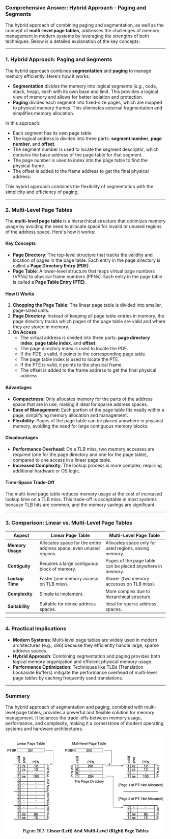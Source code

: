 ### Comprehensive Answer: Hybrid Approach - Paging and Segments

The hybrid approach of combining paging and segmentation, as well as the concept of **multi-level page tables**, addresses the challenges of memory management in modern systems by leveraging the strengths of both techniques. Below is a detailed explanation of the key concepts:

---

### **1. Hybrid Approach: Paging and Segments**

The hybrid approach combines **segmentation** and **paging** to manage memory efficiently. Here's how it works:

- **Segmentation** divides the memory into logical segments (e.g., code, stack, heap), each with its own base and limit. This provides a logical view of memory and allows for better isolation and protection.
- **Paging** divides each segment into fixed-size pages, which are mapped to physical memory frames. This eliminates external fragmentation and simplifies memory allocation.

In this approach:

- Each segment has its own page table.
- The logical address is divided into three parts: **segment number**, **page number**, and **offset**.
- The segment number is used to locate the segment descriptor, which contains the base address of the page table for that segment.
- The page number is used to index into the page table to find the physical frame.
- The offset is added to the frame address to get the final physical address.

This hybrid approach combines the flexibility of segmentation with the simplicity and efficiency of paging.

---

### **2. Multi-Level Page Tables**

The **multi-level page table** is a hierarchical structure that optimizes memory usage by avoiding the need to allocate space for invalid or unused regions of the address space. Here's how it works:

#### **Key Concepts**

- **Page Directory**: The top-level structure that tracks the validity and location of pages in the page table. Each entry in the page directory is called a **Page Directory Entry (PDE)**.
- **Page Table**: A lower-level structure that maps virtual page numbers (VPNs) to physical frame numbers (PFNs). Each entry in the page table is called a **Page Table Entry (PTE)**.

#### **How It Works**

1. **Chopping the Page Table**: The linear page table is divided into smaller, page-sized units.
2. **Page Directory**: Instead of keeping all page table entries in memory, the page directory tracks which pages of the page table are valid and where they are stored in memory.
3. **On Access**:
    - The virtual address is divided into three parts: **page directory index**, **page table index**, and **offset**.
    - The page directory index is used to locate the PDE.
    - If the PDE is valid, it points to the corresponding page table.
    - The page table index is used to locate the PTE.
    - If the PTE is valid, it points to the physical frame.
    - The offset is added to the frame address to get the final physical address.

#### **Advantages**

- **Compactness**: Only allocates memory for the parts of the address space that are in use, making it ideal for sparse address spaces.
- **Ease of Management**: Each portion of the page table fits neatly within a page, simplifying memory allocation and management.
- **Flexibility**: Pages of the page table can be placed anywhere in physical memory, avoiding the need for large contiguous memory blocks.

#### **Disadvantages**

- **Performance Overhead**: On a TLB miss, two memory accesses are required (one for the page directory and one for the page table), compared to one access in a linear page table.
- **Increased Complexity**: The lookup process is more complex, requiring additional hardware or OS logic.

#### **Time-Space Trade-Off**

The multi-level page table reduces memory usage at the cost of increased lookup time on a TLB miss. This trade-off is acceptable in most systems because TLB hits are common, and the memory savings are significant.

---

### **3. Comparison: Linear vs. Multi-Level Page Tables**

|**Aspect**|**Linear Page Table**|**Multi-Level Page Table**|
|---|---|---|
|**Memory Usage**|Allocates space for the entire address space, even unused regions.|Allocates space only for used regions, saving memory.|
|**Contiguity**|Requires a large contiguous block of memory.|Pages of the page table can be placed anywhere in memory.|
|**Lookup Time**|Faster (one memory access on TLB miss).|Slower (two memory accesses on TLB miss).|
|**Complexity**|Simple to implement.|More complex due to hierarchical structure.|
|**Suitability**|Suitable for dense address spaces.|Ideal for sparse address spaces.|

---

### **4. Practical Implications**

- **Modern Systems**: Multi-level page tables are widely used in modern architectures (e.g., x86) because they efficiently handle large, sparse address spaces.
- **Hybrid Approach**: Combining segmentation and paging provides both logical memory organization and efficient physical memory usage.
- **Performance Optimization**: Techniques like TLBs (Translation Lookaside Buffers) mitigate the performance overhead of multi-level page tables by caching frequently used translations.

---

### **Summary**

The hybrid approach of segmentation and paging, combined with multi-level page tables, provides a powerful and flexible solution for memory management. It balances the trade-offs between memory usage, performance, and complexity, making it a cornerstone of modern operating systems and hardware architectures.


![alt](chapter-20-1.png)